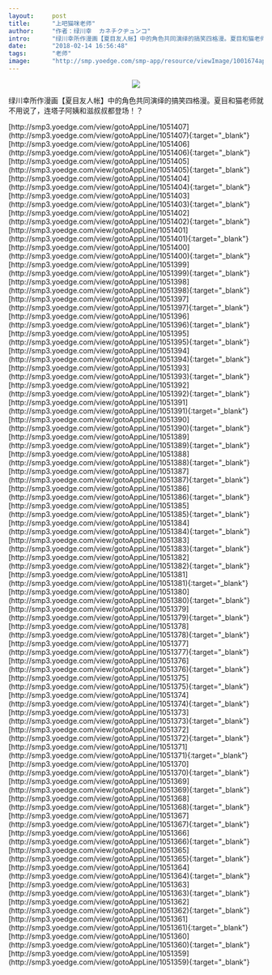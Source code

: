 ```yaml
---
layout:     post
title:      "上吧猫咪老师"
author:     "作者：绿川幸  カネチクヂュンコ"
intro:      "绿川幸所作漫画【夏目友人帐】中的角色共同演绎的搞笑四格漫。夏目和猫老师就不用说了，连塔子阿姨和滋叔叔都登场！？"
date:       "2018-02-14 16:56:48"
tags:       "老师"
image:      "http://smp.yoedge.com/smp-app/resource/viewImage/1001674appline.png"
---
```

<div style="text-align: center">
<p><img src="http://smp.yoedge.com/smp-app/resource/viewImage/1001674appline.png"/></p>
</div>
<p class="post-meta">
<span>绿川幸所作漫画【夏目友人帐】中的角色共同演绎的搞笑四格漫。夏目和猫老师就不用说了，连塔子阿姨和滋叔叔都登场！？</span>
</p>
[http://smp3.yoedge.com/view/gotoAppLine/1051407](http://smp3.yoedge.com/view/gotoAppLine/1051407){:target="_blank"}
[http://smp3.yoedge.com/view/gotoAppLine/1051406](http://smp3.yoedge.com/view/gotoAppLine/1051406){:target="_blank"}
[http://smp3.yoedge.com/view/gotoAppLine/1051405](http://smp3.yoedge.com/view/gotoAppLine/1051405){:target="_blank"}
[http://smp3.yoedge.com/view/gotoAppLine/1051404](http://smp3.yoedge.com/view/gotoAppLine/1051404){:target="_blank"}
[http://smp3.yoedge.com/view/gotoAppLine/1051403](http://smp3.yoedge.com/view/gotoAppLine/1051403){:target="_blank"}
[http://smp3.yoedge.com/view/gotoAppLine/1051402](http://smp3.yoedge.com/view/gotoAppLine/1051402){:target="_blank"}
[http://smp3.yoedge.com/view/gotoAppLine/1051401](http://smp3.yoedge.com/view/gotoAppLine/1051401){:target="_blank"}
[http://smp3.yoedge.com/view/gotoAppLine/1051400](http://smp3.yoedge.com/view/gotoAppLine/1051400){:target="_blank"}
[http://smp3.yoedge.com/view/gotoAppLine/1051399](http://smp3.yoedge.com/view/gotoAppLine/1051399){:target="_blank"}
[http://smp3.yoedge.com/view/gotoAppLine/1051398](http://smp3.yoedge.com/view/gotoAppLine/1051398){:target="_blank"}
[http://smp3.yoedge.com/view/gotoAppLine/1051397](http://smp3.yoedge.com/view/gotoAppLine/1051397){:target="_blank"}
[http://smp3.yoedge.com/view/gotoAppLine/1051396](http://smp3.yoedge.com/view/gotoAppLine/1051396){:target="_blank"}
[http://smp3.yoedge.com/view/gotoAppLine/1051395](http://smp3.yoedge.com/view/gotoAppLine/1051395){:target="_blank"}
[http://smp3.yoedge.com/view/gotoAppLine/1051394](http://smp3.yoedge.com/view/gotoAppLine/1051394){:target="_blank"}
[http://smp3.yoedge.com/view/gotoAppLine/1051393](http://smp3.yoedge.com/view/gotoAppLine/1051393){:target="_blank"}
[http://smp3.yoedge.com/view/gotoAppLine/1051392](http://smp3.yoedge.com/view/gotoAppLine/1051392){:target="_blank"}
[http://smp3.yoedge.com/view/gotoAppLine/1051391](http://smp3.yoedge.com/view/gotoAppLine/1051391){:target="_blank"}
[http://smp3.yoedge.com/view/gotoAppLine/1051390](http://smp3.yoedge.com/view/gotoAppLine/1051390){:target="_blank"}
[http://smp3.yoedge.com/view/gotoAppLine/1051389](http://smp3.yoedge.com/view/gotoAppLine/1051389){:target="_blank"}
[http://smp3.yoedge.com/view/gotoAppLine/1051388](http://smp3.yoedge.com/view/gotoAppLine/1051388){:target="_blank"}
[http://smp3.yoedge.com/view/gotoAppLine/1051387](http://smp3.yoedge.com/view/gotoAppLine/1051387){:target="_blank"}
[http://smp3.yoedge.com/view/gotoAppLine/1051386](http://smp3.yoedge.com/view/gotoAppLine/1051386){:target="_blank"}
[http://smp3.yoedge.com/view/gotoAppLine/1051385](http://smp3.yoedge.com/view/gotoAppLine/1051385){:target="_blank"}
[http://smp3.yoedge.com/view/gotoAppLine/1051384](http://smp3.yoedge.com/view/gotoAppLine/1051384){:target="_blank"}
[http://smp3.yoedge.com/view/gotoAppLine/1051383](http://smp3.yoedge.com/view/gotoAppLine/1051383){:target="_blank"}
[http://smp3.yoedge.com/view/gotoAppLine/1051382](http://smp3.yoedge.com/view/gotoAppLine/1051382){:target="_blank"}
[http://smp3.yoedge.com/view/gotoAppLine/1051381](http://smp3.yoedge.com/view/gotoAppLine/1051381){:target="_blank"}
[http://smp3.yoedge.com/view/gotoAppLine/1051380](http://smp3.yoedge.com/view/gotoAppLine/1051380){:target="_blank"}
[http://smp3.yoedge.com/view/gotoAppLine/1051379](http://smp3.yoedge.com/view/gotoAppLine/1051379){:target="_blank"}
[http://smp3.yoedge.com/view/gotoAppLine/1051378](http://smp3.yoedge.com/view/gotoAppLine/1051378){:target="_blank"}
[http://smp3.yoedge.com/view/gotoAppLine/1051377](http://smp3.yoedge.com/view/gotoAppLine/1051377){:target="_blank"}
[http://smp3.yoedge.com/view/gotoAppLine/1051376](http://smp3.yoedge.com/view/gotoAppLine/1051376){:target="_blank"}
[http://smp3.yoedge.com/view/gotoAppLine/1051375](http://smp3.yoedge.com/view/gotoAppLine/1051375){:target="_blank"}
[http://smp3.yoedge.com/view/gotoAppLine/1051374](http://smp3.yoedge.com/view/gotoAppLine/1051374){:target="_blank"}
[http://smp3.yoedge.com/view/gotoAppLine/1051373](http://smp3.yoedge.com/view/gotoAppLine/1051373){:target="_blank"}
[http://smp3.yoedge.com/view/gotoAppLine/1051372](http://smp3.yoedge.com/view/gotoAppLine/1051372){:target="_blank"}
[http://smp3.yoedge.com/view/gotoAppLine/1051371](http://smp3.yoedge.com/view/gotoAppLine/1051371){:target="_blank"}
[http://smp3.yoedge.com/view/gotoAppLine/1051370](http://smp3.yoedge.com/view/gotoAppLine/1051370){:target="_blank"}
[http://smp3.yoedge.com/view/gotoAppLine/1051369](http://smp3.yoedge.com/view/gotoAppLine/1051369){:target="_blank"}
[http://smp3.yoedge.com/view/gotoAppLine/1051368](http://smp3.yoedge.com/view/gotoAppLine/1051368){:target="_blank"}
[http://smp3.yoedge.com/view/gotoAppLine/1051367](http://smp3.yoedge.com/view/gotoAppLine/1051367){:target="_blank"}
[http://smp3.yoedge.com/view/gotoAppLine/1051366](http://smp3.yoedge.com/view/gotoAppLine/1051366){:target="_blank"}
[http://smp3.yoedge.com/view/gotoAppLine/1051365](http://smp3.yoedge.com/view/gotoAppLine/1051365){:target="_blank"}
[http://smp3.yoedge.com/view/gotoAppLine/1051364](http://smp3.yoedge.com/view/gotoAppLine/1051364){:target="_blank"}
[http://smp3.yoedge.com/view/gotoAppLine/1051363](http://smp3.yoedge.com/view/gotoAppLine/1051363){:target="_blank"}
[http://smp3.yoedge.com/view/gotoAppLine/1051362](http://smp3.yoedge.com/view/gotoAppLine/1051362){:target="_blank"}
[http://smp3.yoedge.com/view/gotoAppLine/1051361](http://smp3.yoedge.com/view/gotoAppLine/1051361){:target="_blank"}
[http://smp3.yoedge.com/view/gotoAppLine/1051360](http://smp3.yoedge.com/view/gotoAppLine/1051360){:target="_blank"}
[http://smp3.yoedge.com/view/gotoAppLine/1051359](http://smp3.yoedge.com/view/gotoAppLine/1051359){:target="_blank"}


